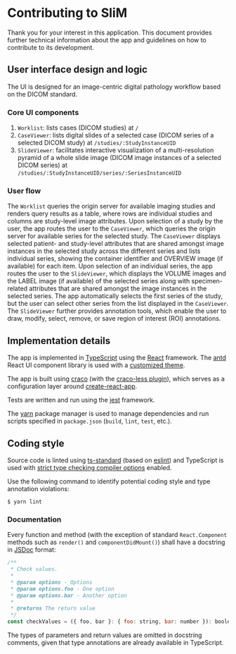 # Contributing to SliM

Thank you for your interest in this application.
This document provides further technical information about the app and guidelines on how to contribute to its development.

## User interface design and logic

The UI is designed for an image-centric digital pathology workflow based on the DICOM standard.

### Core UI components

1. `Worklist`: lists cases (DICOM studies) at `/`
2. `CaseViewer`: lists digital slides of a selected case (DICOM series of a selected DICOM study) at `/studies/:StudyInstanceUID`
3. `SlideViewer`: facilitates interactive visualization of a multi-resolution pyramid of a whole slide image (DICOM image instances of a selected DICOM series) at `/studies/:StudyInstanceUID/series/:SeriesInstanceUID`

### User flow

The `Worklist` queries the origin server for available imaging studies and renders query results as a table, where rows are individual studies and columns are study-level image attributes.
Upon selection of a study by the user, the app routes the user to the `CaseViewer`, which queries the origin server for available series for the selected study.
The `CaseViewer` displays selected patient- and study-level attributes that are shared amongst image instances in the selected study across the different series and lists individual series, showing the container identifier and OVERVIEW image (if available) for each item.
Upon selection of an individual series, the app routes the user to the `SlideViewer`, which displays the VOLUME images and the LABEL image (if available) of the selected series along with specimen-related attributes that are shared amongst the image instances in the selected series.
The app automatically selects the first series of the study, but the user can select other series from the list displayed in the `CaseViewer`.
The `SlideViewer` further provides annotation tools, which enable the user to draw, modify, select, remove, or save region of interest (ROI) annotations.

## Implementation details

The app is implemented in [TypeScript](https://www.typescriptlang.org/) using the [React](https://reactjs.org/) framework.
The [antd](https://ant.design/https://ant.design/) React UI component library is used with a [customized theme](https://ant.design/docs/react/customize-theme).

The app is built using [craco](https://github.com/gsoft-inc/craco) (with the [craco-less plugin](https://github.com/DocSpring/craco-less)), which serves as a configuration layer around [create-react-app](https://github.com/facebook/create-react-app/).

Tests are written and run using the [jest](https://jestjs.io/) framework.

The [yarn](https://yarnpkg.com/) package manager is used to manage dependencies and run scripts specified in `package.json` (`build`, `lint`, `test`, etc.).

## Coding style

Source code is linted using [ts-standard](https://github.com/standard/ts-standard) (based on [eslint](https://eslint.org/)) and TypeScript is used with [strict type checking compiler options](https://www.typescriptlang.org/tsconfig#Strict_Type_Checking_Options_6173) enabled.

Use the following command to identify potential coding style and type annotation violations:

    $ yarn lint


### Documentation

Every function and method (with the exception of standard `React.Component` methods such as `render()` and `componentDidMount()`) shall have a docstring in [JSDoc](https://jsdoc.app/) format:

```js
/**
 * Check values.
 *
 * @param options - Options
 * @param options.foo - One option
 * @param options.bar - Another option
 *
 * @returns The return value
 */
const checkValues = ({ foo, bar }: { foo: string, bar: number }): boolean => {}
```

The types of parameters and return values are omitted in docstring comments, given that type annotations are already available in TypeScript.
